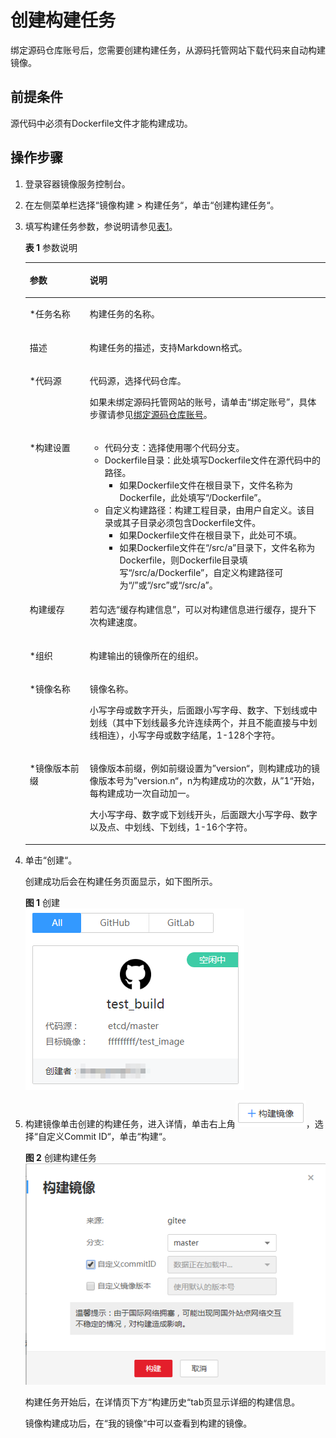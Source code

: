 # 创建构建任务<a name="swr_01_0021"></a>

绑定源码仓库账号后，您需要创建构建任务，从源码托管网站下载代码来自动构建镜像。

## 前提条件<a name="section16360348873"></a>

源代码中必须有Dockerfile文件才能构建成功。

## 操作步骤<a name="section164181028183418"></a>

1.  登录容器镜像服务控制台。
2.  在左侧菜单栏选择“镜像构建 \> 构建任务“，单击“创建构建任务“。
3.  填写构建任务参数，参说明请参见[表1](#table386395520144)。

    **表 1**  参数说明

    <a name="table386395520144"></a>
    <table><thead align="left"><tr id="row386455515143"><th class="cellrowborder" valign="top" width="20%" id="mcps1.2.3.1.1"><p id="p3764351618"><a name="p3764351618"></a><a name="p3764351618"></a>参数</p>
    </th>
    <th class="cellrowborder" valign="top" width="80%" id="mcps1.2.3.1.2"><p id="p686465514143"><a name="p686465514143"></a><a name="p686465514143"></a>说明</p>
    </th>
    </tr>
    </thead>
    <tbody><tr id="row886425511411"><td class="cellrowborder" valign="top" width="20%" headers="mcps1.2.3.1.1 "><p id="p108641955121419"><a name="p108641955121419"></a><a name="p108641955121419"></a>*任务名称</p>
    </td>
    <td class="cellrowborder" valign="top" width="80%" headers="mcps1.2.3.1.2 "><p id="p68645554142"><a name="p68645554142"></a><a name="p68645554142"></a>构建任务的名称。</p>
    </td>
    </tr>
    <tr id="row1686485512147"><td class="cellrowborder" valign="top" width="20%" headers="mcps1.2.3.1.1 "><p id="p12865125551416"><a name="p12865125551416"></a><a name="p12865125551416"></a>描述</p>
    </td>
    <td class="cellrowborder" valign="top" width="80%" headers="mcps1.2.3.1.2 "><p id="p286565561417"><a name="p286565561417"></a><a name="p286565561417"></a>构建任务的描述，支持Markdown格式。</p>
    </td>
    </tr>
    <tr id="row48651255101418"><td class="cellrowborder" valign="top" width="20%" headers="mcps1.2.3.1.1 "><p id="p1686525561415"><a name="p1686525561415"></a><a name="p1686525561415"></a>*代码源</p>
    </td>
    <td class="cellrowborder" valign="top" width="80%" headers="mcps1.2.3.1.2 "><p id="p093931222611"><a name="p093931222611"></a><a name="p093931222611"></a>代码源，选择代码仓库。</p>
    <p id="p1975413214286"><a name="p1975413214286"></a><a name="p1975413214286"></a>如果未绑定源码托管网站的账号，请单击<span class="uicontrol" id="uicontrol76651014297"><a name="uicontrol76651014297"></a><a name="uicontrol76651014297"></a>“绑定账号”</span>，具体步骤请参见<a href="绑定源码仓库账号.md">绑定源码仓库账号</a>。</p>
    </td>
    </tr>
    <tr id="row6802244392"><td class="cellrowborder" valign="top" width="20%" headers="mcps1.2.3.1.1 "><p id="p1781202415393"><a name="p1781202415393"></a><a name="p1781202415393"></a>*构建设置</p>
    </td>
    <td class="cellrowborder" valign="top" width="80%" headers="mcps1.2.3.1.2 "><a name="ul977711411468"></a><a name="ul977711411468"></a><ul id="ul977711411468"><li><span class="keyword" id="keyword186591746133712"><a name="keyword186591746133712"></a><a name="keyword186591746133712"></a>代码分支</span>：选择使用哪个代码分支。</li><li><span class="keyword" id="keyword5428144193713"><a name="keyword5428144193713"></a><a name="keyword5428144193713"></a>Dockerfile目录</span>：此处填写Dockerfile文件在源代码中的路径。<a name="ul58441038410"></a><a name="ul58441038410"></a><ul id="ul58441038410"><li>如果Dockerfile文件在根目录下，文件名称为Dockerfile，此处填写<span class="filepath" id="filepath8462130104610"><a name="filepath8462130104610"></a><a name="filepath8462130104610"></a>“/Dockerfile”</span>。</li></ul>
    </li><li><span class="keyword" id="keyword15422849113713"><a name="keyword15422849113713"></a><a name="keyword15422849113713"></a>自定义构建路径</span>：构建工程目录，由用户自定义。该目录或其子目录必须包含Dockerfile文件。<a name="ul16439711249"></a><a name="ul16439711249"></a><ul id="ul16439711249"><li>如果Dockerfile文件在根目录下，此处可不填。</li><li>如果Dockerfile文件在“/src/a”目录下，文件名称为Dockerfile，则Dockerfile目录填写<span class="filepath" id="filepath1842617911411"><a name="filepath1842617911411"></a><a name="filepath1842617911411"></a>“/src/a/Dockerfile”</span>，自定义构建路径可为<span class="filepath" id="filepath1942614920414"><a name="filepath1942614920414"></a><a name="filepath1942614920414"></a>“/”</span>或<span class="filepath" id="filepath04264918418"><a name="filepath04264918418"></a><a name="filepath04264918418"></a>“/src”</span>或<span class="filepath" id="filepath13426694411"><a name="filepath13426694411"></a><a name="filepath13426694411"></a>“/src/a”</span>。</li></ul>
    </li></ul>
    </td>
    </tr>
    <tr id="row856019166336"><td class="cellrowborder" valign="top" width="20%" headers="mcps1.2.3.1.1 "><p id="p1856271616331"><a name="p1856271616331"></a><a name="p1856271616331"></a><span class="keyword" id="keyword1074404183812"><a name="keyword1074404183812"></a><a name="keyword1074404183812"></a>构建缓存</span></p>
    </td>
    <td class="cellrowborder" valign="top" width="80%" headers="mcps1.2.3.1.2 "><p id="p0562216143313"><a name="p0562216143313"></a><a name="p0562216143313"></a>若勾选<span class="uicontrol" id="uicontrol1461618313412"><a name="uicontrol1461618313412"></a><a name="uicontrol1461618313412"></a>“缓存构建信息”</span>，可以对构建信息进行缓存，提升下次构建速度。</p>
    </td>
    </tr>
    <tr id="row116007477171"><td class="cellrowborder" valign="top" width="20%" headers="mcps1.2.3.1.1 "><p id="p10601124731713"><a name="p10601124731713"></a><a name="p10601124731713"></a>*组织</p>
    </td>
    <td class="cellrowborder" valign="top" width="80%" headers="mcps1.2.3.1.2 "><p id="p160164741717"><a name="p160164741717"></a><a name="p160164741717"></a>构建输出的镜像所在的组织。</p>
    </td>
    </tr>
    <tr id="row15538486171"><td class="cellrowborder" valign="top" width="20%" headers="mcps1.2.3.1.1 "><p id="p85374816172"><a name="p85374816172"></a><a name="p85374816172"></a>*镜像名称</p>
    </td>
    <td class="cellrowborder" valign="top" width="80%" headers="mcps1.2.3.1.2 "><p id="p55314817175"><a name="p55314817175"></a><a name="p55314817175"></a>镜像名称。</p>
    <p id="p13282927191712"><a name="p13282927191712"></a><a name="p13282927191712"></a>小写字母或数字开头，后面跟小写字母、数字、下划线或中划线（其中下划线最多允许连续两个，并且不能直接与中划线相连），小写字母或数字结尾，1-128个字符。</p>
    </td>
    </tr>
    <tr id="row1522584831715"><td class="cellrowborder" valign="top" width="20%" headers="mcps1.2.3.1.1 "><p id="p1022719485170"><a name="p1022719485170"></a><a name="p1022719485170"></a>*镜像版本前缀</p>
    </td>
    <td class="cellrowborder" valign="top" width="80%" headers="mcps1.2.3.1.2 "><p id="p7227648121711"><a name="p7227648121711"></a><a name="p7227648121711"></a>镜像版本前缀，例如前缀设置为”version“，则构建成功的镜像版本号为”version.n“，n为构建成功的次数，从”1“开始，每构建成功一次自动加一。</p>
    <p id="p10330111085817"><a name="p10330111085817"></a><a name="p10330111085817"></a>大小写字母、数字或下划线开头，后面跟大小写字母、数字以及点、中划线、下划线，1-16个字符。</p>
    </td>
    </tr>
    </tbody>
    </table>

4.  单击“创建“。

    创建成功后会在构建任务页面显示，如下图所示。

    **图 1**  创建<a name="fig6813518133713"></a>  
    ![](figures/创建.png "创建")

5.  构建镜像单击创建的构建任务，进入详情，单击右上角![](figures/构建镜像.png)，选择“自定义Commit ID“，单击“构建“。

    **图 2**  创建构建任务<a name="fig121596476376"></a>  
    ![](figures/创建构建任务.png "创建构建任务")

    构建任务开始后，在详情页下方“构建历史“tab页显示详细的构建信息。

    镜像构建成功后，在“我的镜像“中可以查看到构建的镜像。


